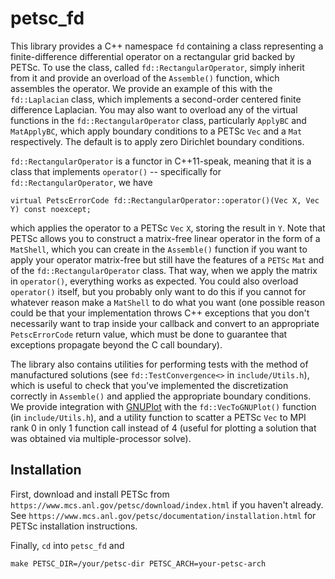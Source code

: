 # petsc_fd
This library provides a C++ namespace `fd` containing a class representing a finite-difference differential operator on a rectangular grid backed by PETSc. To use the class, called `fd::RectangularOperator`, simply inherit from it and provide an overload of the `Assemble()` function, which assembles the 
operator. We provide an example of this with the `fd::Laplacian` class, which implements a second-order centered finite difference Laplacian. 
You may also want to overload any of the virtual functions in the `fd::RectangularOperator` class, particularly `ApplyBC` and `MatApplyBC`, which apply 
boundary conditions to a PETSc `Vec` and a `Mat` respectively. The default is to apply zero Dirichlet boundary conditions.

`fd::RectangularOperator` is a functor in C++11-speak, meaning that it is a class that implements `operator()` -- specifically for 
`fd::RectangularOperator`, we have
```
virtual PetscErrorCode fd::RectangularOperator::operator()(Vec X, Vec Y) const noexcept;
```
which applies the operator to a PETSc `Vec` `X`, storing the result in `Y`. Note that PETSc allows you to construct a matrix-free linear operator
in the form of a `MatShell`, which you can create in the `Assemble()` function if you want to apply your operator matrix-free but still have the features
of a `PETSc` `Mat` and of the `fd::RectangularOperator` class. That way, when we apply the matrix in `operator()`, everything works as expected. You could
also overload `operator()` itself, but you probably only want to do this if you cannot for whatever reason make a `MatShell` to do what you want
(one possible reason could be that your implementation throws C++ exceptions that you don't necessarily want to trap inside your callback and convert
to an appropriate `PetscErrorCode` return value, which must be done to guarantee that exceptions propagate beyond the C call boundary).

The library also contains utilities for performing tests with the method of manufactured solutions (see `fd::TestConvergence<>` in `include/Utils.h`),
which is useful to check that you've implemented the discretization correctly in  `Assemble()` and applied the appropriate boundary conditions. We 
provide integration with [GNUPlot](http://www.gnuplot.info/) with the `fd::VecToGNUPlot()` function (in `include/Utils.h`), and a utility function to 
scatter a PETSc `Vec` to MPI rank 0 in only 1 function call instead of 4 (useful for plotting a solution that was obtained via multiple-processor solve).
## Installation
First, download and install PETSc from ```https://www.mcs.anl.gov/petsc/download/index.html``` if you haven't already. See ```https://www.mcs.anl.gov/petsc/documentation/installation.html``` for PETSc installation instructions.  

Finally, ```cd``` into ```petsc_fd``` and
```
make PETSC_DIR=/your/petsc-dir PETSC_ARCH=your-petsc-arch
```
